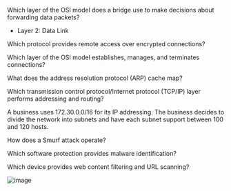 Which layer of the OSI model does a bridge use to make decisions about forwarding data packets?

- Layer 2: Data Link

Which protocol provides remote access over encrypted connections?

Which layer of the OSI model establishes, manages, and terminates connections?

What does the address resolution protocol (ARP) cache map?

Which transmission control protocol/Internet protocol (TCP/IP) layer performs addressing and routing?

A business uses 172.30.0.0/16 for its IP addressing. The business decides to divide the network into subnets and have each subnet support between 100 and 120 hosts.

How does a Smurf attack operate?

Which software protection provides malware identification?

Which device provides web content filtering and URL scanning?


![image](https://github.com/dowd7/notes/assets/102552320/2ea9b647-25e7-4344-ad54-2c0fb9020ecd)
